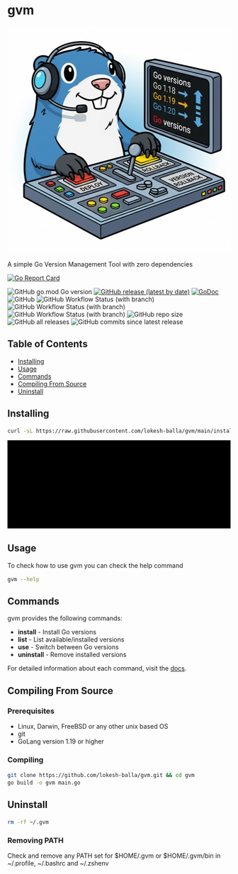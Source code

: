 # gvm

<p align="center">
<img width="512" height="512" alt="icon" src="docs/gvm.png" />
</p>

A simple Go Version Management Tool with zero dependencies

[![Go Report Card](https://goreportcard.com/badge/github.com/lokesh-balla/gvm)](https://goreportcard.com/report/github.com/lokesh-balla/gvm)
<p>
<img alt="GitHub go.mod Go version" src="https://img.shields.io/github/go-mod/go-version/lokesh-balla/gvm">
<a href="https://github.com/lokesh-balla/gvm/releases"><img alt="GitHub release (latest by date)" src="https://img.shields.io/github/v/release/lokesh-balla/gvm"></a>
<a href="https://pkg.go.dev/github.com/lokesh-balla/gvm?tab=doc"><img src="https://godoc.org/github.com/golang/gddo?status.svg" alt="GoDoc"></a>
<img alt="GitHub" src="https://img.shields.io/github/license/lokesh-balla/gvm">
<img alt="GitHub Workflow Status (with branch)" src="https://img.shields.io/github/actions/workflow/status/lokesh-balla/gvm/go.yml?branch=main">
<img alt="GitHub Workflow Status (with branch)" src="https://img.shields.io/github/actions/workflow/status/lokesh-balla/gvm/golangci-lint.yml?branch=main&label=golangci-lint">
<img alt="GitHub Workflow Status (with branch)" src="https://img.shields.io/github/actions/workflow/status/lokesh-balla/gvm/codeql.yml?branch=main&label=CodeQL">
<img alt="GitHub repo size" src="https://img.shields.io/github/repo-size/lokesh-balla/gvm">
<img alt="GitHub all releases" src="https://img.shields.io/github/downloads/lokesh-balla/gvm/total">
<img alt="GitHub commits since latest release" src="https://img.shields.io/github/commits-since/lokesh-balla/gvm/latest">
</p>

## Table of Contents

- [Installing](#installing)
- [Usage](#usage)
- [Commands](#commands)
- [Compiling From Source](#compiling-from-source)
- [Uninstall](#uninstall)

## Installing

```bash
curl -sL https://raw.githubusercontent.com/lokesh-balla/gvm/main/install.sh | sh - 
```
![Installation GIF](docs/demo.gif)


## Usage

To check how to use gvm you can check the help command

```bash
gvm --help
```

## Commands

gvm provides the following commands:

- **install** - Install Go versions
- **list** - List available/installed versions
- **use** - Switch between Go versions
- **uninstall** - Remove installed versions

For detailed information about each command, visit the [docs](https://lokesh-balla.github.io/gvm/commands/).

## Compiling From Source

### Prerequisites

- Linux, Darwin, FreeBSD or any other unix based OS
- git
- GoLang version 1.19 or higher

### Compiling

```bash
git clone https://github.com/lokesh-balla/gvm.git && cd gvm
go build -o gvm main.go
```

## Uninstall

```bash
rm -rf ~/.gvm
```

### Removing PATH

Check and remove any PATH set for $HOME/.gvm or $HOME/.gvm/bin in ~/.profile, ~/.bashrc and ~/.zshenv